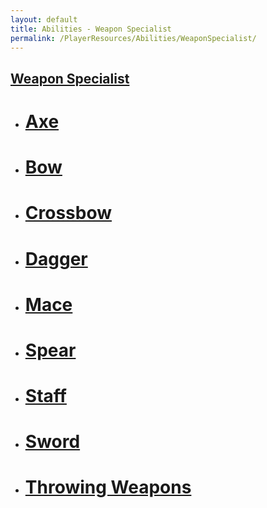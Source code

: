 ```yaml
---
layout: default
title: Abilities - Weapon Specialist
permalink: /PlayerResources/Abilities/WeaponSpecialist/
---
```

## [Weapon Specialist](#Weapon-Specialist)

- # [Axe]({{site.baseurl}}/PlayerResources/Abilities/WeaponSpecialist/Axe/#Axe)
- # [Bow]({{site.baseurl}}/PlayerResources/Abilities/WeaponSpecialist/Bow/#Bow)
- # [Crossbow]({{site.baseurl}}/PlayerResources/Abilities/WeaponSpecialist/Crossbow/#Crossbow)
- # [Dagger]({{site.baseurl}}/PlayerResources/Abilities/WeaponSpecialist/Dagger/#Dagger)
- # [Mace]({{site.baseurl}}/PlayerResources/Abilities/WeaponSpecialist/Mace/#Mace)
- # [Spear]({{site.baseurl}}/PlayerResources/Abilities/WeaponSpecialist/Spear/#Spear)
- # [Staff]({{site.baseurl}}/PlayerResources/Abilities/WeaponSpecialist/Staff/#Staff)
- # [Sword]({{site.baseurl}}/PlayerResources/Abilities/WeaponSpecialist/Sword/#Sword)
- # [Throwing Weapons]({{site.baseurl}}/PlayerResources/Abilities/WeaponSpecialist/ThrowingWeapons/#Throwing-Weapons)